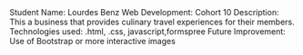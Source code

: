 <!DOCTYPE html>
<html lang="en-US">
<head>
<title>README.md</title>
</head>
<body>
Student Name: Lourdes Benz
Web Development: Cohort 10
Description: This a business that provides culinary travel experiences for their members.
Technologies used: .html, .css, javascript,formspree
Future Improvement: Use of Bootstrap or more interactive images
</body>
</html>